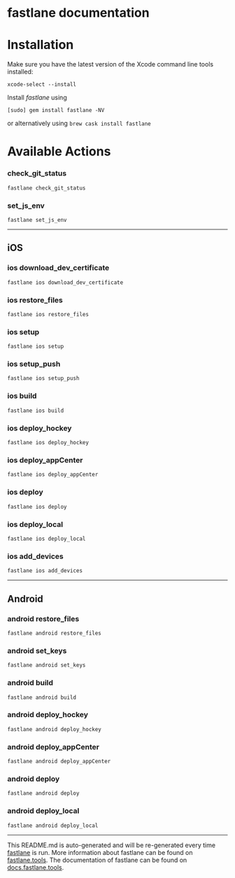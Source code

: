 fastlane documentation
================
# Installation

Make sure you have the latest version of the Xcode command line tools installed:

```
xcode-select --install
```

Install _fastlane_ using
```
[sudo] gem install fastlane -NV
```
or alternatively using `brew cask install fastlane`

# Available Actions
### check_git_status
```
fastlane check_git_status
```

### set_js_env
```
fastlane set_js_env
```


----

## iOS
### ios download_dev_certificate
```
fastlane ios download_dev_certificate
```

### ios restore_files
```
fastlane ios restore_files
```

### ios setup
```
fastlane ios setup
```

### ios setup_push
```
fastlane ios setup_push
```

### ios build
```
fastlane ios build
```

### ios deploy_hockey
```
fastlane ios deploy_hockey
```

### ios deploy_appCenter
```
fastlane ios deploy_appCenter
```

### ios deploy
```
fastlane ios deploy
```

### ios deploy_local
```
fastlane ios deploy_local
```

### ios add_devices
```
fastlane ios add_devices
```


----

## Android
### android restore_files
```
fastlane android restore_files
```

### android set_keys
```
fastlane android set_keys
```

### android build
```
fastlane android build
```

### android deploy_hockey
```
fastlane android deploy_hockey
```

### android deploy_appCenter
```
fastlane android deploy_appCenter
```

### android deploy
```
fastlane android deploy
```

### android deploy_local
```
fastlane android deploy_local
```


----

This README.md is auto-generated and will be re-generated every time [fastlane](https://fastlane.tools) is run.
More information about fastlane can be found on [fastlane.tools](https://fastlane.tools).
The documentation of fastlane can be found on [docs.fastlane.tools](https://docs.fastlane.tools).
